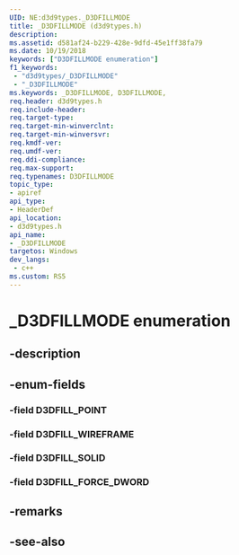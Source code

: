 ```yaml
---
UID: NE:d3d9types._D3DFILLMODE
title: _D3DFILLMODE (d3d9types.h)
description: 
ms.assetid: d581af24-b229-428e-9dfd-45e1ff38fa79
ms.date: 10/19/2018
keywords: ["D3DFILLMODE enumeration"]
f1_keywords:
 - "d3d9types/_D3DFILLMODE"
 - "_D3DFILLMODE"
ms.keywords: _D3DFILLMODE, D3DFILLMODE, 
req.header: d3d9types.h
req.include-header:
req.target-type:
req.target-min-winverclnt:
req.target-min-winversvr:
req.kmdf-ver:
req.umdf-ver:
req.ddi-compliance:
req.max-support:
req.typenames: D3DFILLMODE
topic_type: 
- apiref
api_type: 
- HeaderDef
api_location: 
- d3d9types.h
api_name: 
- _D3DFILLMODE
targetos: Windows
dev_langs:
 - c++
ms.custom: RS5
---
```


# _D3DFILLMODE enumeration

## -description



## -enum-fields

### -field D3DFILL_POINT 
### -field D3DFILL_WIREFRAME 
### -field D3DFILL_SOLID 
### -field D3DFILL_FORCE_DWORD 

## -remarks

## -see-also
